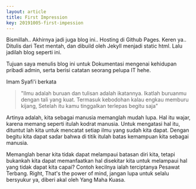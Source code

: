 ```yaml
---
layout: article
title: First Impression
key: 20191005-first-impession
---
```

Bismillah..
Akhirnya jadi juga blog ini.. Hosting di Github Pages. Keren ya..
Ditulis dari Text mentah, dan dibuild oleh Jekyll menjadi static html. Lalu jadilah blog seperti ini.

Tujuan saya menulis blog ini untuk Dokumentasi mengenai kehidupan pribadi admin, serta berisi catatan
seorang pelupa IT hehe.

Imam Syafi'i berkata
> "Ilmu adalah buruan dan tulisan adalah ikatannya. Ikatlah buruanmu dengan tali yang kuat. Termasuk kebodohan kalau engkau memburu kijang, Setelah itu kamu tinggalkan terlepas begitu saja"

Artinya adalah, kita sebagai manusia memanglah mudah lupa. Hal itu wajar, karena memang seperti itulah kodrat manusia. Untuk mengatasi hal itu, dituntut lah kita untuk mencatat setiap ilmu yang sudah kita dapat. Dengan begitu kita dapat sadar bahwa di titik itulah batas kemampuan kita sebagai manusia.

Memanglah benar kita tidak dapat melampaui batasan diri kita, tetapi bukankah kita dapat memanfaatkan hal disekitar kita untuk melampaui hal yang tidak dapat kita capai? Contoh kecilnya ialah terciptanya Pesawat Terbang.
Right, That's the power of mind, jangan lupa untuk selalu bersyukur ya, diberi akal oleh Yang Maha Kuasa.
